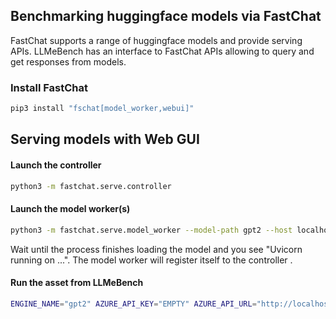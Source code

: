 ## Benchmarking huggingface models via FastChat

FastChat supports a range of huggingface models and provide serving APIs. LLMeBench has an interface to FastChat APIs allowing to query and get responses from models.

### Install FastChat

```bash
pip3 install "fschat[model_worker,webui]"
```

## Serving models with Web GUI

#### Launch the controller
```bash
python3 -m fastchat.serve.controller
```

#### Launch the model worker(s)
```bash
python3 -m fastchat.serve.model_worker --model-path gpt2 --host localhost --port 5004
```
Wait until the process finishes loading the model and you see "Uvicorn running on ...". The model worker will register itself to the controller .


#### Run the asset from LLMeBench

``` bash
ENGINE_NAME="gpt2" AZURE_API_KEY="EMPTY" AZURE_API_URL="http://localhost:5004/v1" python3 -m llmebench --filter "AraBench_Ara2Eng_FastChat_ZeroShot*" --ignore_cache assets/benchmark_v1/ results/
```
